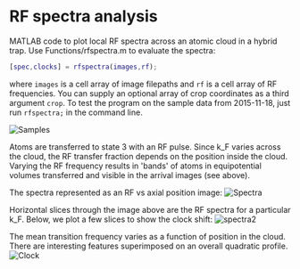# RF spectra analysis

MATLAB code to plot local RF spectra across an atomic cloud in a hybrid trap. Use Functions/rfspectra.m to evaluate the spectra:

```MATLAB
[spec,clocks] = rfspectra(images,rf);
```

where `images` is a cell array of image filepaths and `rf` is a cell array of RF frequencies. You can supply an optional array of crop coordinates as a third argument `crop`. To test the program on the sample data from 2015-11-18, just run `rfspectra;` in the command line.

![Samples](https://raw.githubusercontent.com/biswaroopmukherjee/RFspectra/master/Figures/samples.png)

Atoms are transferred to state 3 with an RF pulse. Since k_F varies across the cloud, the RF transfer fraction depends on the position inside the cloud. Varying the RF frequency results in 'bands' of atoms in equipotential volumes transferred and visible in the arrival images (see above). 

The spectra represented as an RF vs axial position image:
![Spectra](https://raw.githubusercontent.com/biswaroopmukherjee/RFspectra/master/Figures/spectrum_out.png)

Horizontal slices through the image above are the RF spectra for a particular k_F. Below, we plot a few slices to show the clock shift:
![spectra2](https://raw.githubusercontent.com/biswaroopmukherjee/RFspectra/master/Figures/spectra.png)

The mean transition frequency varies as a function of position in the cloud. There are interesting features superimposed on an overall quadratic profile.
![Clock](https://raw.githubusercontent.com/biswaroopmukherjee/RFspectra/master/Figures/clock_out.png)

